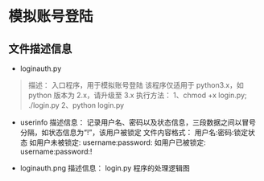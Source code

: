 模拟账号登陆
===

文件描述信息
---
* loginauth.py
> 描述：
入口程序，用于模拟账号登陆
该程序仅适用于 python3.x，如 python 版本为 2.x，请升级至 3.x
> 执行方法：
1、chmod +x login.py; ./login.py
2、python login.py

* userinfo
    描述信息：
        记录用户名、密码以及状态信息，三段数据之间以冒号分隔，如状态信息为“!”，该用户被锁定
    文件内容格式：
        用户名:密码:锁定状态
        如用户未被锁定:  username:password:
        如用户已被锁定:  username:password:!


* loginauth.png
    描述信息：
        login.py 程序的处理逻辑图